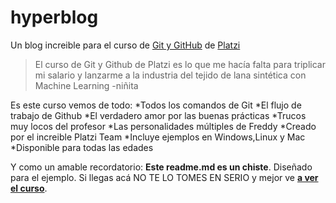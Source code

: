 # hyperblog
Un blog increible para el curso de [Git y GitHub](https://platzi.com/cursos/git-github/) de [Platzi](https://platzi.com/home)
>El curso de Git y Github de Platzi es lo que me hacía falta para triplicar mi salario y lanzarme a la industria del tejido de lana sintética con Machine Learning
>-niñita

Es este curso vemos de todo:
*Todos los comandos de Git
*El flujo de trabajo de Github
*El verdadero amor por las buenas prácticas
*Trucos muy locos del profesor
*Las personalidades múltiples de Freddy
*Creado por el increible Platzi Team
*Incluye ejemplos en Windows,Linux y Mac
*Disponible para todas las edades

Y como un amable recordatorio: **Este readme.md es un chiste**. Diseñado para el ejemplo. Si llegas acá NO TE LO TOMES EN SERIO y mejor ve [**a ver el curso**](https://platzi.com/cursos/git-github/).
